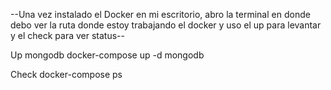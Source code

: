 --Una vez instalado el Docker en mi escritorio, abro la terminal en donde debo ver la ruta donde estoy trabajando el docker y uso el up para levantar y el check para ver status--

Up mongodb
docker-compose up -d mongodb

Check
docker-compose ps
